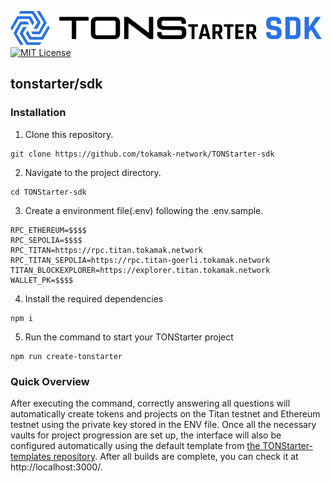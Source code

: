 ![](./TONStrater_SDK_BI.png)
[![MIT License](https://img.shields.io/badge/License-MIT-green.svg)](https://choosealicense.com/licenses/mit/)

## tonstarter/sdk

### Installation

1.  Clone this repository.

```
git clone https://github.com/tokamak-network/TONStarter-sdk
```

2. Navigate to the project directory.

```
cd TONStarter-sdk
```

3. Create a environment file(.env) following the .env.sample.

```
RPC_ETHEREUM=$$$$
RPC_SEPOLIA=$$$$
RPC_TITAN=https://rpc.titan.tokamak.network
RPC_TITAN_SEPOLIA=https://rpc.titan-goerli.tokamak.network
TITAN_BLOCKEXPLORER=https://explorer.titan.tokamak.network
WALLET_PK=$$$$
```

4. Install the required dependencies

```
npm i
```

5. Run the command to start your TONStarter project

```
npm run create-tonstarter
```

### Quick Overview

After executing the command, correctly answering all questions will automatically create tokens and projects on the Titan testnet and Ethereum testnet using the private key stored in the ENV file. Once all the necessary vaults for project progression are set up, the interface will also be configured automatically using the default template from [the TONStarter-templates repository]("https://github.com/tokamak-network/TONStarter-templates"). After all builds are complete, you can check it at http://localhost:3000/.
